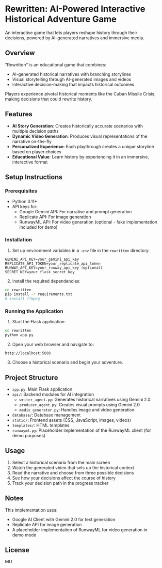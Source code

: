 # Rewritten: AI-Powered Interactive Historical Adventure Game

An interactive game that lets players reshape history through their decisions, powered by AI-generated narratives and immersive media.

## Overview

"Rewritten" is an educational game that combines:
- AI-generated historical narratives with branching storylines
- Visual storytelling through AI-generated images and videos
- Interactive decision-making that impacts historical outcomes

Players experience pivotal historical moments like the Cuban Missile Crisis, making decisions that could rewrite history.

## Features

- **AI Story Generation**: Creates historically accurate scenarios with multiple decision paths
- **Dynamic Video Generation**: Produces visual representations of the narrative on-the-fly
- **Personalized Experience**: Each playthrough creates a unique storyline based on player choices
- **Educational Value**: Learn history by experiencing it in an immersive, interactive format

## Setup Instructions

### Prerequisites

- Python 3.11+
- API keys for:
  - Google Gemini API: For narrative and prompt generation
  - Replicate API: For image generation
  - RunwayML API: For video generation (optional - fake implementation included for demo)

### Installation

1. Set up environment variables in a `.env` file in the `rewritten` directory:

```
GEMINI_API_KEY=your_gemini_api_key
REPLICATE_API_TOKEN=your_replicate_api_token
RUNWAY_API_KEY=your_runway_api_key (optional)
SECRET_KEY=your_flask_secret_key
```

2. Install the required dependencies:

```bash
cd rewritten
pip install -r requirements.txt
# install ffmpeg
```

### Running the Application

1. Start the Flask application:

```bash
cd rewritten
python app.py
```

2. Open your web browser and navigate to:

```
http://localhost:5000
```

3. Choose a historical scenario and begin your adventure.

## Project Structure

- `app.py`: Main Flask application
- `api/`: Backend modules for AI integration
  - `writer_agent.py`: Generates historical narratives using Gemini 2.0
  - `producer_agent.py`: Creates visual prompts using Gemini 2.0
  - `media_generator.py`: Handles image and video generation
- `database/`: Database management
- `static/`: Frontend assets (CSS, JavaScript, images, videos)
- `templates/`: HTML templates
- `runwayml.py`: Placeholder implementation of the RunwayML client (for demo purposes)

## Usage

1. Select a historical scenario from the main screen
2. Watch the generated video that sets up the historical context
3. Read the narrative and choose from three possible decisions
4. See how your decisions affect the course of history
5. Track your decision path in the progress tracker

## Notes

This implementation uses:
- Google AI Client with Gemini 2.0 for text generation
- Replicate API for image generation
- A placeholder implementation of RunwayML for video generation in demo mode

## License

MIT 